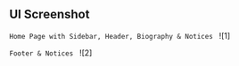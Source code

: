 ## UI Screenshot

`Home Page with Sidebar, Header, Biography & Notices `
![1]

`Footer & Notices `
![2]

